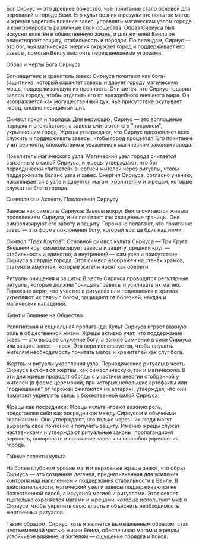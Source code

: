 Бог Сириус — это древнее божество, чьё почитание стало основой для верований в городе Веил. Его культ возник в результате попыток магов и жрецов укрепить влияние завес, управлять магическим узлом города и контролировать различные слои общества. Образ Сириуса был искусно вплетён в общественную жизнь, и для жителей Веила он олицетворяет защиту, стабильность и порядок. По легендам, Сириус — это бог, чья магическая энергия окружает город и поддерживает его завесы, помогая Веилу выстоять перед внешними угрозами.

Образ и Черты Бога Сириуса

Бог-защитник и хранитель завес: Сириуса почитают как бога-защитника, который охраняет завесы и дарует городу магическую мощь, поддерживающую их прочность. Считается, что Сириус подарил завесы городу, чтобы отделить его от враждебного внешнего мира. Он изображается как могущественный дух, чьё присутствие окутывает город, словно невидимый щит.

Символ покоя и порядка: Для верующих, Сириус — это воплощение порядка и спокойствия, а завесы считаются его "покровом", укрывающим город. Жрецы утверждают, что Сириус вдохновляет всех служить и поддерживать завесы, чтобы город процветал. Его почитание учит верности, спокойствию и уважению к магическим законам города.

Повелитель магического узла: Магический узел города считается связанным с силой Сириуса, и жрецы утверждают, что бог периодически «питается» энергией жителей через ритуалы, чтобы поддерживать баланс узла и завес. Энергия Сириуса, согласно учению, накапливается в узле и даруется магам, хранителям и жрецам, которые служат на благо города.


Символика и Аспекты Поклонения Сириусу

Завесы как символы Сириуса: Завесы вокруг Веила считаются живым проявлением Сириуса, и их почитают как священные границы. Они символизируют его заботу и защиту. Горожане полагают, что почитание завес — это форма поклонения богу, который всегда бдит над ними.

Символ "Трёх Кругов": Основной символ культа Сириуса — Три Круга. Внешний круг символизирует завесы и защиту, средний круг — стабильность и единство, а внутренний — сам узел и присутствие Сириуса в сердце города. Этот символ изображён на стенах храмов, статуях и амулетах, которые жители носят как обереги.

Ритуалы очищения и защиты: В честь Сириуса проводятся регулярные ритуалы, которые должны "очищать" завесы и усиливать их магию. Горожане верят, что участие в ритуалах или подношения в храмах укрепляют их связь с богом, защищают от болезней, неудач и магических нападений.


Культ и Влияние на Общество

Религиозная и социальная пропаганда: Культ Сириуса играет важную роль в общественной жизни. Жрецы активно учат, что поддержание завес — это высшее служение богу, а всякое сомнение в силе Сириуса или защите завес — грех. Эта вера используется, чтобы внушить жителям необходимость почитать магов и хранителей как слуг бога.

Жертвы и ритуалы укрепления узла: Периодические ритуалы в честь Сириуса включают жертвы, как символическую, так и магическую. В эти дни жрецы проводят обряды с участием энергии отобранной у жителей (в форме церемоний, при которых небольшие артефакты или "подношения" от горожан сжигаются на алтарях), утверждая, что они помогают укреплять связь с божественной силой Сириуса.

Жрецы как посредники: Жрецы культа играют важную роль, представляя себя как посредников между Сириусом и обычными горожанами. Они утверждают, что только через них люди могут выразить своё почтение и получить защиту. Именно жрецы служат наставниками и утверждают ритуальные законы, пропагандируя верность, покорность и почитание завес как способов укрепления города.


Тайные аспекты культа

На более глубоком уровне маги и верховные жрецы знают, что образ Сириуса — это созданная легенда, предназначенная для усиления контроля над населением и поддержания стабильности в Веиле. В действительности, магический узел и завесы поддерживаются не божественной силой, а искусной магией и ритуалами. Этот секрет тщательно охраняется магами и жрецами, которые используют миф о Сириусе, чтобы укрепить свою власть и объяснить необходимость жертвенных ритуалов.

Таким образом, Сириус, хоть и является вымышленным образом, стал неотъемлемой частью жизни Веила, обеспечивая магам и жрецам устойчивое влияние, а жителям — ощущение порядка и покоя.

